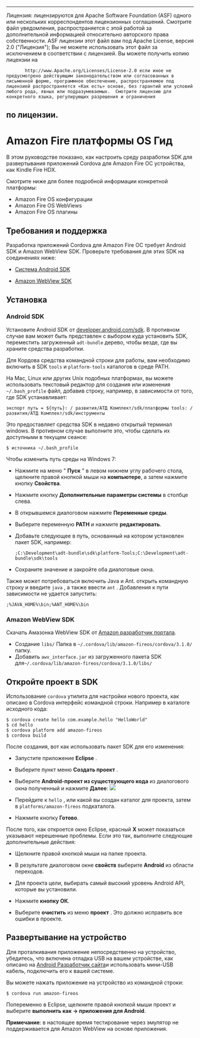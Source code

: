 ---

Лицензия: лицензируются для Apache Software Foundation (ASF) одного или нескольких корреспондентов лицензионных соглашений. Смотрите файл уведомления, распространяется с этой работой за дополнительной информацией относительно авторского права собственности. ASF лицензии этот файл вам под Apache License, версия 2.0 ("Лицензия"); Вы не можете использовать этот файл за исключением в соответствии с лицензией. Вы можете получить копию лицензии на

           http://www.Apache.org/Licenses/License-2.0 если иное не предусмотрено действующим законодательством или согласованных в письменной форме, программное обеспечение, распространяемое под лицензией распространяется «Как есть» основе, без гарантий или условий любого рода, явных или подразумеваемых.  Смотрите лицензию для конкретного языка, регулирующих разрешения и ограничения
    

## по лицензии.

# Amazon Fire платформы OS Гид

В этом руководстве показано, как настроить среду разработки SDK для развертывания приложений Cordova для Amazon Fire ОС устройства, как Kindle Fire HDX.

Смотрите ниже для более подробной информации конкретной платформы:

*   Amazon Fire OS конфигурации
*   Amazon Fire OS WebViews
*   Amazon Fire OS плагины

## Требования и поддержка

Разработка приложений Cordova для Amazon Fire ОС требует Android SDK и Amazon WebView SDK. Проверьте требования для этих SDK на соединениях ниже:

*   [Система Android SDK][1]

*   [Amazon WebView SDK][2]

 [1]: http://developer.android.com/sdk/
 [2]: https://developer.amazon.com/sdk/fire/IntegratingAWV.html#installawv

## Установка

### Android SDK

Установите Android SDK от [developer.android.com/sdk][1]. В противном случае вам может быть представлен с выбором куда установить SDK, переместить загруженный `adt-bundle` дерево, чтобы везде, где вы храните средства разработки.

Для Кордова средства командной строки для работы, вам необходимо включить в SDK `tools` и `platform-tools` каталогов в среде PATH.

На Mac, Linux или других Unix подобных платформах, вы можете использовать текстовый редактор для создания или изменения `~/.bash_profile` файл, добавив строку, например, в зависимости от того, где SDK устанавливает:

    экспорт путь = ${путь}: / развития/АТД Комплект/sdk/платформы tools: / развития/АТД Комплект/sdk/инструменты
    

Это предоставляет средства SDK в недавно открытый терминал windows. В противном случае выполните это, чтобы сделать их доступными в текущем сеансе:

    $ источника ~/.bash_profile
    

Чтобы изменить путь среды на Windows 7:

*   Нажмите на меню " **Пуск** " в левом нижнем углу рабочего стола, щелкните правой кнопкой мыши на **компьютере**, а затем нажмите кнопку **Свойства**.

*   Нажмите кнопку **Дополнительные параметры системы** в столбце слева.

*   В открывшемся диалоговом нажмите **Переменные среды**.

*   Выберите переменную **PATH** и нажмите **редактировать**.

*   Добавьте следующее в путь, основанный на котором установлен пакет SDK, например:
    
        ;C:\Development\adt-bundle\sdk\platform-Tools;C:\Development\adt-bundle\sdk\tools
        

*   Сохраните значение и закройте оба диалоговые окна.

Также может потребоваться включить Java и Ant. открыть командную строку и введите `java` , а также ввести `ant` . Добавления к пути зависимости не удается запустить:

    ;%JAVA_HOME%\bin;%ANT_HOME%\bin
    

### Amazon WebView SDK

Скачать Амазонка WebView SDK от [Amazon разработчик портала][2].

*   Создание `libs/` Папка в `~/.cordova/lib/amazon-fireos/cordova/3.1.0/` папку.
*   Добавить `awv_interface.jar` из загруженного пакета SDK для`~/.cordova/lib/amazon-fireos/cordova/3.1.0/libs/`

## Откройте проект в SDK

Использование `cordova` утилита для настройки нового проекта, как описано в Cordova интерфейс командной строки. Например в каталоге исходного кода:

    $ cordova create hello com.example.hello "HelloWorld"
    $ cd hello
    $ cordova platform add amazon-fireos
    $ cordova build
    

После создания, вот как использовать пакет SDK для его изменения:

*   Запустите приложение **Eclipse** .

*   Выберите пункт меню **Создать проект** .

*   Выберите **Android-проект из существующего кода** из диалогового окна полученный и нажмите **Далее**: ![][3]

*   Перейдите к `hello` , или какой вы создан каталог для проекта, затем в `platforms/amazon-fireos` подкаталога.

*   Нажмите кнопку **Готово**.

 [3]: img/guide/platforms//eclipse_new_project.png

После того, как откроется окно Eclipse, красный **X** может показаться указывают нерешенные проблемы. Если это так, выполните следующие дополнительные действия:

*   Щелкните правой кнопкой мыши на папке проекта.

*   В результате диалоговом окне **свойств** выберите **Android** из области переходов.

*   Для проекта цели, выбирать самый высокий уровень Android API, которые вы установили.

*   Нажмите **кнопку ОК**.

*   Выберите **очистить** из меню **проект** . Это должно исправить все ошибки в проекте.

## Развертывание на устройство

Для проталкивания приложение непосредственно на устройство, убедитесь, что включена отладка USB на вашем устройстве, как описано на [Android Разработчик сайта][4]и использовать мини-USB кабель, подключить его к вашей системе.

 [4]: http://developer.android.com/tools/device.html

Вы можете нажать приложение на устройство из командной строки:

    $ cordova run amazon-fireos
    

Попеременно в Eclipse, щелкните правой кнопкой мыши проект и выберите **выполнить как → приложения для Android**.

**Примечание**: в настоящее время тестирование через эмулятор не поддерживается для Amazon WebView на основе приложения.